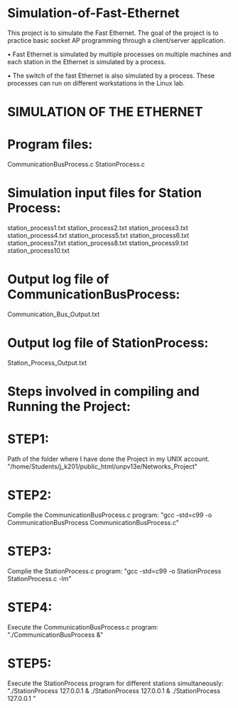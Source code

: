 # Simulation-of-Fast-Ethernet

This project is to simulate the Fast Ethernet. The goal of the project is to practice basic socket AP programming
through a client/server application.

• Fast Ethernet is simulated by multiple processes on multiple machines and each station in the Ethernet is
simulated by a process.

• The switch of the fast Ethernet is also simulated by a process. These processes can run on different workstations
in the Linux lab.

SIMULATION OF THE ETHERNET
==========================

Program files:
==============
CommunicationBusProcess.c
StationProcess.c

Simulation input files for Station Process:
==========================================
station_process1.txt
station_process2.txt
station_process3.txt
station_process4.txt
station_process5.txt
station_process6.txt
station_process7.txt
station_process8.txt
station_process9.txt
station_process10.txt

Output log file of CommunicationBusProcess:
==========================================
Communication_Bus_Output.txt

Output log file of StationProcess:
==================================
Station_Process_Output.txt


Steps involved in compiling and Running the Project:
===================================================

STEP1:
=====
Path of the folder where I have done the Project in my UNIX account.
"/home/Students/j_k201/public_html/unpv13e/Networks_Project"

STEP2:
=====
Compile the CommunicationBusProcess.c program:
"gcc -std=c99 -o  CommunicationBusProcess CommunicationBusProcess.c"

STEP3:
=====
Complie the StationProcess.c program:
"gcc -std=c99 -o  StationProcess StationProcess.c -lm"

STEP4:
=====
Execute the CommunicationBusProcess.c program:
"./CommunicationBusProcess <ANY PORT NUMBER> &" 

STEP5:
=====
Execute the StationProcess program for different stations simultaneously:
"./StationProcess 127.0.0.1 <PORT NO> <STATION NUMBER> & ./StationProcess 127.0.0.1 <PORT NO> <STATION NUMBER> & ./StationProcess 127.0.0.1 <PORT NO> <STATION NUMBER>"
